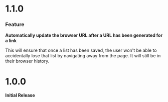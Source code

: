 # 1.1.0

### Feature

**Automatically update the browser URL after a URL has been generated for a link**

This will ensure that once a list has been saved, the user won't be able to accidentally lose that list
by navigating away from the page. It will still be in their browser history.

# 1.0.0

**Initial Release**
